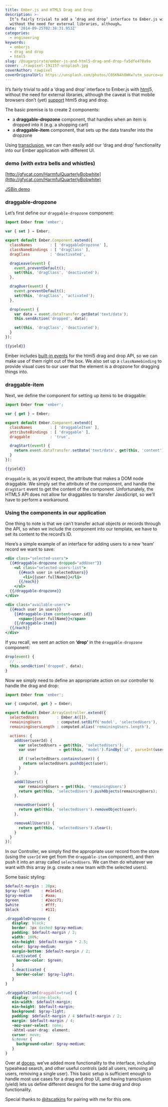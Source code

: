 ```yaml
---
title: Ember.js and HTML5 Drag and Drop
description: >-
  It’s fairly trivial to add a ‘drag and drop’ interface to Ember.js with html5,
  without the need for external libraries, although…
date: '2014-09-25T02:38:31.953Z'
categories:
  - engineering
keywords:
  - emberjs
  - drag and drop
  - html5
slug: /@sugarpirate/ember-js-and-html5-drag-and-drop-fa5dfe478a9a
cover: ./rawpixel-191157-unsplash.jpg
coverAuthor: rawpixel
coverOriginalUrl: https://unsplash.com/photos/C05KN4h8WKw?utm_source=unsplash&utm_medium=referral&utm_content=creditCopyText
---
```


It’s fairly trivial to add a ‘drag and drop’ interface to Ember.js with [html](https://developer.mozilla.org/en-US/docs/Web/Guide/HTML/Drag_and_drop)5, without the need for external libraries, although the caveat is that mobile browsers don’t (yet) [support](http://caniuse.com/#feat=dragndrop) html5 drag and drop.

The basic premise is to create 2 components:

*   a **draggable-dropzone** component, that handles when an item is dropped into it (e.g. a shopping cart)
*   a **draggable-item** component, that sets up the data transfer into the dropzone

Using [transclusion](http://en.wikipedia.org/wiki/Transclusion), we can then easily add our ‘drag and drop’ functionality into our Ember application with different UI.

### demo (with extra bells and whistles)

[http://gfycat.com/HarmfulQuarterlyBobwhite](http://gfycat.com/HarmfulQuarterlyBobwhite)

[JSBin demo](http://jsbin.com/denep/9/edit?js,output)

### draggable-dropzone

Let’s first define our `draggable-dropzone` component:

```js
import Ember from 'ember';

var { set } = Ember;

export default Ember.Component.extend({
  classNames        : [ 'draggableDropzone' ],
  classNameBindings : [ 'dragClass' ],
  dragClass         : 'deactivated',

  dragLeave(event) {
    event.preventDefault();
    set(this, 'dragClass', 'deactivated');
  },

  dragOver(event) {
    event.preventDefault();
    set(this, 'dragClass', 'activated');
  },

  drop(event) {
    var data = event.dataTransfer.getData('text/data');
    this.sendAction('dropped', data);

    set(this, 'dragClass', 'deactivated');
  }
});
```

```handlebars
{{yield}}
```

Ember includes [built-in events](http://emberjs.com/api/classes/Ember.View.html#toc_event-names) for the html5 drag and drop API, so we can make use of them right out of the box. We also set up a `classNamebinding` to provide visual cues to our user that the element is a dropzone for dragging things into.

### draggable-item

Next, we define the component for setting up items to be draggable:

```js
import Ember from 'ember';

var { get } = Ember;

export default Ember.Component.extend({
  classNames        : [ 'draggableItem' ],
  attributeBindings : [ 'draggable' ],
  draggable         : 'true',

  dragStart(event) {
    return event.dataTransfer.setData('text/data', get(this, 'content'));
  }
});
```

```handlebars
{{yield}}
```

`draggable` is, as you’d expect, the attribute that makes a DOM node draggable. We simply set the attribute of the component, and handle the `dragStart` event to get the content of the component. Unfortunately, the HTML5 API does not allow for draggables to transfer JavaScript, so we’ll have to perform a workaround.

### Using the components in our application

One thing to note is that we can’t transfer actual objects or records through the API, so when we include the component into our template, we have to set its content to the record’s ID.

Here’s a simple example of an interface for adding users to a new ‘team’ record we want to save:

```handlebars
<div class="selected-users">
  {{#draggable-dropzone dropped="addUser"}}
    <ul class="selected-users-list">
      {{#each user in selectedUsers}}
        <li>{{user.fullName}}</li>
      {{/each}}
    </ul>
  {{/draggable-dropzone}}
</div>

<div class="available-users">
  {{#each user in users}}
    {{#draggable-item content=user.id}}
      <span>{{user.fullName}}</span>
    {{/draggable-item}}
  {{/each}}
</div>
```

If you recall, we sent an action on **‘drop’** in the `draggable-dropzone` component:

```js
drop(event) {
  // ...
  this.sendAction('dropped', data);
}
```

Now we simply need to define an appropriate action on our controller to handle the drag and drop:

```js
import Ember from 'ember';

var { computed, get } = Ember;

export default Ember.ArrayController.extend({
  selectedUsers        : Ember.A([]),
  remainingUsers       : computed.setDiff('model', 'selectedUsers'),
  remainingUsersLength : computed.alias('remainingUsers.length'),

  actions: {
    addUser(userId) {
      var selectedUsers = get(this, 'selectedUsers');
      var user          = get(this, 'model').findBy('id', parseInt(userId));

      if (!selectedUsers.contains(user)) {
        return selectedUsers.pushObject(user);
      }
    },

    addAllUsers() {
      var remainingUsers = get(this, 'remainingUsers')
      return get(this, 'selectedUsers').pushObjects(remainingUsers);
    },

    removeUser(user) {
      return get(this, 'selectedUsers').removeObject(user);
    },

    removeAllUsers() {
      return get(this, 'selectedUsers').clear();
    }
  }
});
```

In our Controller, we simply find the appropriate user record from the store (using the `userId` we get from the `draggable-item` component), and then push it into an array called `selectedUsers`. We can then do whatever we want with this array (e.g. create a new team with the selected users).

Some basic styling:

```scss
$default-margin : 20px;
$gray-light     : #e1e1e1;
$gray-medium    : #aaa;
$green          : #2ecc71;
$white          : #fff;
$black          : #111;

.draggableDropzone {
   display: block;
   border: 3px dashed $gray-medium;
   padding: $default-margin / 2;
   width: 100%;
   min-height: $default-margin * 2.5;
   color: $gray-medium;
   margin-bottom: $default-margin / 2;
   &.activated {
     border-color: $green;
   }
   &.deactivated {
     border-color: $gray-light;
   }
}

.draggableItem[draggable=true] {
   display: inline-block;
   min-width: $default-margin;
   min-height: $default-margin;
   background: $gray-light;
   padding: $default-margin / 4 $default-margin / 2;
   margin: $default-margin / 4;
   -moz-user-select: none;
   -khtml-user-drag: element;
   cursor: move;
   &:hover {
     background-color: $gray-medium;
   }
}
```

Over at [doceo](http://www.doceo.com), we’ve added more functionality to the interface, including typeahead search, and other useful controls (add all users, removing all users, removing a single user). This basic setup is sufficient enough to handle most use cases for a drag and drop UI, and having transclusion (yield) lets us define different designs for the same drag and drop functionality.

Special thanks to [@itscatkins](https://twitter.com/itscatkins) for pairing with me for this one.